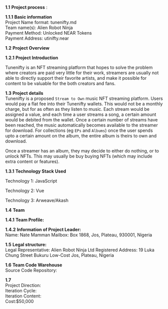 **1.1** **Project process** :  

**1.1.1** **Basic information**  
 	Project Name format: tunenifty.md  
 	Team name(s): Alien Robot Ninja  
	Payment Method: Unlocked NEAR Tokens  
	Payment Address: utinifty.near 
	
**1.2** **Project Overview** 


**1.2.1** **Project Introduction**

Tunenifty is an NFT streaming platform that hopes to solve the problem where creators are paid very little for their work, streamers are usually not able to directly support their favorite artists,
and make it possible for content to be valuable for the both creators and fans.

**1.3** **Project details**  
Tunenifty is a proposed `Stream to Own` music NFT streaming platform. Users would pay a flat fee into their Tunenifty wallets. This would not be a monthly
charge, but for as often as they listen to music. Each stream would be assigned a value, and each time a user streams a song, a certain amount would be debited from
the wallet. Once a certain number of streams have been reached, the music automatically becomes available to the streamer for download. For collections (eg `EPs` and `Albums`) once the user spends upto a certain amount on the album, the entire album is theirs to own and download.

Once a streamer has an album, they may decide to either do nothing, or to unlock NFTs. This may usually be buy buying NFTs (which may include extra content or features). 

**1.3.1** **Technology Stack Used**  

Technology 1:  JavaScript

Technology 2:  Vue

Technology 3: Arweave/Akash

 **1.4** **Team**  
 
 **1.4.1** **Team Profile:**  


 
**1.4.2** **Information of Project Leader:**  
Name:  Nate Mamman
Mailbox:  Box 1868, Jos, Plateau, 930001, Nigeria

**1.5**   **Legal structure:**  
Legal Representative: Alien Robot Ninja Ltd
Registered Address:   19 Luka Chung Street
          			   Bukuru Low-Cost
		  			   Jos, Plateau, 
		 			   Nigeria 

**1.6** **Team Code Warehouse**  
Source Code Repository:  

**1.7**  
	Project Direction:   
	Iteration Cycle:   
	Iteration Content:  
	Cost:$50,000
